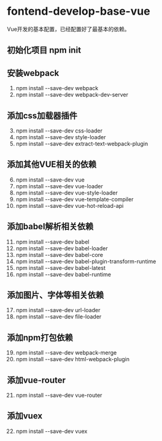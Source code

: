 # fontend-develop-base-vue
Vue开发的基本配置，已经配置好了最基本的依赖。
## 初始化项目 npm init

## 安装webpack
1. npm install --save-dev webpack
2. npm install --save-dev webpack-dev-server

## 添加css加载器插件
3. npm install --save-dev css-loader
4. npm install --save-dev style-loader
5. npm install --save-dev extract-text-webpack-plugin

## 添加其他VUE相关的依赖
6. npm install --save-dev vue
7. npm install --save-dev vue-loader
8. npm install --save-dev vue-style-loader
9. npm install --save-dev vue-template-compiler
10. npm install --save-dev vue-hot-reload-api

## 添加babel解析相关依赖
11. npm install --save-dev babel
12. npm install --save-dev babel-loader
13. npm install --save-dev babel-core
14. npm install --save-dev babel-plugin-transform-runtime
15. npm install --save-dev babel-latest
16. npm install --save-dev babel-runtime

## 添加图片、字体等相关依赖
17. npm install --save-dev url-loader
18. npm install --save-dev file-loader

## 添加npm打包依赖
19. npm install --save-dev webpack-merge
20. npm install --save-dev html-webpack-plugin

## 添加vue-router
21. npm install --save-dev vue-router

## 添加vuex
22. npm install --save-dev vuex
